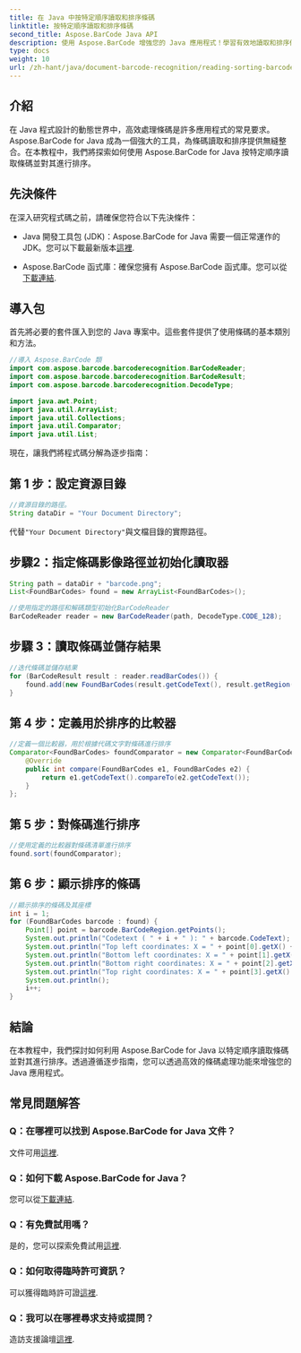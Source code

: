 ```yaml
---
title: 在 Java 中按特定順序讀取和排序條碼
linktitle: 按特定順序讀取和排序條碼
second_title: Aspose.BarCode Java API
description: 使用 Aspose.BarCode 增強您的 Java 應用程式！學習有效地讀取和排序條碼。請按照我們的逐步指南進行無縫整合。
type: docs
weight: 10
url: /zh-hant/java/document-barcode-recognition/reading-sorting-barcodes-specific-order/
---
```


## 介紹

在 Java 程式設計的動態世界中，高效處理條碼是許多應用程式的常見要求。 Aspose.BarCode for Java 成為一個強大的工具，為條碼讀取和排序提供無縫整合。在本教程中，我們將探索如何使用 Aspose.BarCode for Java 按特定順序讀取條碼並對其進行排序。

## 先決條件

在深入研究程式碼之前，請確保您符合以下先決條件：

-  Java 開發工具包 (JDK)：Aspose.BarCode for Java 需要一個正常運作的 JDK。您可以下載最新版本[這裡](https://www.oracle.com/java/technologies/javase-downloads.html).

- Aspose.BarCode 函式庫：確保您擁有 Aspose.BarCode 函式庫。您可以從[下載連結](https://releases.aspose.com/barcode/java/).

## 導入包

首先將必要的套件匯入到您的 Java 專案中。這些套件提供了使用條碼的基本類別和方法。

```java
//導入 Aspose.BarCode 類
import com.aspose.barcode.barcoderecognition.BarCodeReader;
import com.aspose.barcode.barcoderecognition.BarCodeResult;
import com.aspose.barcode.barcoderecognition.DecodeType;

import java.awt.Point;
import java.util.ArrayList;
import java.util.Collections;
import java.util.Comparator;
import java.util.List;
```

現在，讓我們將程式碼分解為逐步指南：

## 第 1 步：設定資源目錄

```java
//資源目錄的路徑。
String dataDir = "Your Document Directory";
```

代替`"Your Document Directory"`與文檔目錄的實際路徑。

## 步驟2：指定條碼影像路徑並初始化讀取器

```java
String path = dataDir + "barcode.png";
List<FoundBarCodes> found = new ArrayList<FoundBarCodes>();

//使用指定的路徑和解碼類型初始化BarCodeReader
BarCodeReader reader = new BarCodeReader(path, DecodeType.CODE_128);
```

## 步驟 3：讀取條碼並儲存結果

```java
//迭代條碼並儲存結果
for (BarCodeResult result : reader.readBarCodes()) {
    found.add(new FoundBarCodes(result.getCodeText(), result.getRegion()));
}
```

## 第 4 步：定義用於排序的比較器

```java
//定義一個比較器，用於根據代碼文字對條碼進行排序
Comparator<FoundBarCodes> foundComparator = new Comparator<FoundBarCodes>() {
    @Override
    public int compare(FoundBarCodes e1, FoundBarCodes e2) {
        return e1.getCodeText().compareTo(e2.getCodeText());
    }
};
```

## 第 5 步：對條碼進行排序

```java
//使用定義的比較器對條碼清單進行排序
found.sort(foundComparator);
```

## 第 6 步：顯示排序的條碼

```java
//顯示排序的條碼及其座標
int i = 1;
for (FoundBarCodes barcode : found) {
    Point[] point = barcode.BarCodeRegion.getPoints();
    System.out.println("Codetext ( " + i + " ): " + barcode.CodeText);
    System.out.println("Top left coordinates: X = " + point[0].getX() + ", Y = " + point[0].getY());
    System.out.println("Bottom left coordinates: X = " + point[1].getX() + ", Y = " + point[1].getY());
    System.out.println("Bottom right coordinates: X = " + point[2].getX() + ", Y = " + point[2].getY());
    System.out.println("Top right coordinates: X = " + point[3].getX() + ", Y = " + point[3].getY());
    System.out.println();
    i++;
}
```

## 結論

在本教程中，我們探討如何利用 Aspose.BarCode for Java 以特定順序讀取條碼並對其進行排序。透過遵循逐步指南，您可以透過高效的條碼處理功能來增強您的 Java 應用程式。

## 常見問題解答

### Q：在哪裡可以找到 Aspose.BarCode for Java 文件？
文件可用[這裡](https://reference.aspose.com/barcode/java/).

### Q：如何下載 Aspose.BarCode for Java？
您可以從[下載連結](https://releases.aspose.com/barcode/java/).

### Q：有免費試用嗎？
是的，您可以探索免費試用[這裡](https://releases.aspose.com/).

### Q：如何取得臨時許可資訊？
可以獲得臨時許可證[這裡](https://purchase.aspose.com/temporary-license/).

### Q：我可以在哪裡尋求支持或提問？
造訪支援論壇[這裡](https://forum.aspose.com/c/barcode/13).
